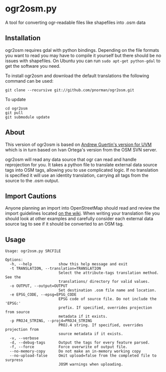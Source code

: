 ogr2osm.py
==========

A tool for converting ogr-readable files like shapefiles into .osm data


Installation
------------

ogr2osm requires gdal with python bindings. Depending on the file formats 
you want to read you may have to compile it yourself but there should be no 
issues with shapefiles. On Ubuntu you can run `sudo apt-get python-gdal` to get
the software you need.



To install ogr2osm and download the default translations the following command 
can be used:

	git clone --recursive git://github.com/pnorman/ogr2osm.git
	
To update

	cd ogr2osm
	git pull
	git submodule update
	
About
-----

This version of ogr2osm is based on 
[Andrew Guertin's version for UVM](https://github.com/andrewguertin/ogr2osm)
which is in turn based on Ivan Ortega's version from the OSM SVN server.

ogr2osm will read any data source that ogr can read and handle reprojection for 
you. It takes a python file to translate external data source tags into OSM 
tags, allowing you to use complicated logic. If no translation is specified it 
will use an identity translation, carrying all tags from the source to the .osm 
output. 

Import Cautions
---------------
Anyone planning an import into OpenStreetMap should read and review the import 
guidelines located [on the wiki](http://wiki.openstreetmap.org/wiki/Import/Guidelines). 
When writing your translation file you should look at other examples and 
carefully consider each external data source tag to see if it should be 
converted to an OSM tag.

Usage
-----

	Usage: ogr2osm.py SRCFILE

	Options:
	  -h, --help            show this help message and exit
	  -t TRANSLATION, --translation=TRANSLATION
							Select the attribute-tags translation method. See the
							translations/ directory for valid values.
	  -o OUTPUT, --output=OUTPUT
							Set destination .osm file name and location.
	  -e EPSG_CODE, --epsg=EPSG_CODE
							EPSG code of source file. Do not include the 'EPSG:'
							prefix. If specified, overrides projection from source
							metadata if it exists.
	  -p PROJ4_STRING, --proj4=PROJ4_STRING
							PROJ.4 string. If specified, overrides projection from
							source metadata if it exists.
	  -v, --verbose
	  -d, --debug-tags      Output the tags for every feature parsed.
	  -f, --force           Force overwrite of output file.
	  --no-memory-copy      Do not make an in-memory working copy
	  --no-upload-false     Omit upload=false from the completed file to surpress
							JOSM warnings when uploading.
